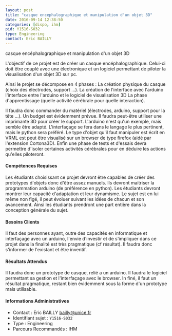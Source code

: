 ```yaml
---
layout: post
title: "casque encephalographique et manipulation d'un objet 3D"
date: 2016-09-14 12:38:50
categories: [dispo, ihm]
pid: Y1516-S032
type: Engineering
contact: Eric BAILLY
---
```

       
casque encéphalographique et manipulation d'un objet 3D

L'objectif de ce projet est de créer un casque encéphalographique. 
Celui-ci doit être couplé avec une électronique et un logiciel permettant de piloter la visualisation d'un objet 3D sur pc.

Ainsi le projet se décompose en 4 phases :
La création physique du casque (choix des électrodes, support ...). 
La création de l'interface avec l'arduino l'interface entre l'arduino et le logiciel de visualisation 3D
La phase d'apprentissage (quelle activité cérébrale pour quelle interaction).

Il faudra donc commander du matériel (électrodes, arduino, support pour la tête ...). Un budget est évidemment prévue. Il faudra peut-être utiliser une imprimante 3D pour créer le support. 
L'arduino n'est qu'un exemple, mais semble être adapté. L'interfaçage se fera dans le langage le plus pertinent, mais le python sera préféré. 
Le type d'objet qu'il faut manipuler est écrit en VRML est peut être visualisé sur un browser de type firefox (aidé par l'extension Cortona3D). 
Enfin une phase de tests et d'essais devra permettre d'isoler certaines activités cérébrales pour en déduire les actions qu'elles piloteront.

#### Compétences Requises
Les étudiants choisissant ce projet devront être capables de créer des prototypes d'objets donc d'être assez manuels. 
Ils devront maitriser la programmation arduino (de préférence en python).
Les étudiants devront montrer leur capacité d'adaptation et leur dynamisme. Le sujet est en lui même non figé, il peut évoluer suivant les idées de chacun et son avancement. Ainsi les étudiants prendront une part entière dans la conception générale du sujet.


#### Besoins Clients
Il faut des personnes ayant, outre des capacités en informatique et interfaçage avec un arduino, l'envie d'investir et de s'impliquer dans ce projet dans la finalité est très pragmatique (cf résultat). Il faudra donc s'informer de l'existant et être inventif.

#### Résultats Attendus
Il faudra donc un prototype de casque, relié a un arduino. 
Il faudra le logiciel permettant sa gestion et l'interfaçage avec le browser.
In finé, il faut un résultat pragmatique, restant bien évidemment sous la forme d'un prototype mais utilisable.
     

#### Informations Administratives
  * Contact : Eric BAILLY <bailly@unice.fr>
  * Identifiant sujet : `Y1516-S032`
  * Type : Engineering
  * Parcours Recommandés : IHM
     